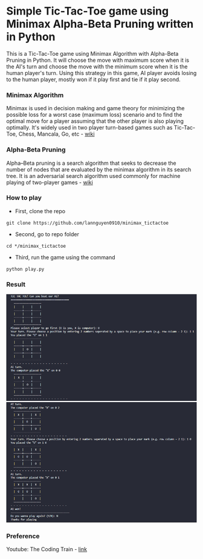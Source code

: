 # Simple Tic-Tac-Toe game using Minimax Alpha-Beta Pruning written in Python

This is a Tic-Tac-Toe game using Minimax Algorithm with Alpha-Beta Pruning in Python. It will choose the move with maximum score when it is the AI's turn and choose the move with the minimum score when it is the human player's turn. Using this strategy in this game, AI player avoids losing to the human player, mostly won if it play first and tie if it play second.

### Minimax Algorithm
Minimax is used in decision making and game theory for minimizing the possible loss for a worst case (maximum loss) scenario and to find the optimal move for a player assuming that the other player is also playing optimally. It's widely used in two player turn-based games such as Tic-Tac-Toe, Chess, Mancala, Go, etc - [wiki](https://en.wikipedia.org/wiki/Minimax)

### Alpha-Beta Pruning
Alpha–Beta pruning is a search algorithm that seeks to decrease the number of nodes that are evaluated by the minimax algorithm in its search tree. It is an adversarial search algorithm used commonly for machine playing of two-player games  - [wiki](https://en.wikipedia.org/wiki/Alpha%E2%80%93beta_pruning)

### How to play
- First, clone the repo
```
git clone https://github.com/lannguyen0910/minimax_tictactoe
```

- Second, go to repo folder 
```
cd */minimax_tictactoe
```

- Third, run the game using the command
```
python play.py
```

### Result
![Result1](result/1.png) ![Result2](result/2.png)

### Preference
Youtube: The Coding Train - [link](https://www.youtube.com/watch?v=trKjYdBASyQ&feature=emb_logo)
